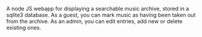A node JS webapp for displaying a searchable music archive, stored in a sqlite3 database.
As a guest, you can mark music as having been taken out from the archive.
As an admin, you can edit entries, add new or delete existing ones.
